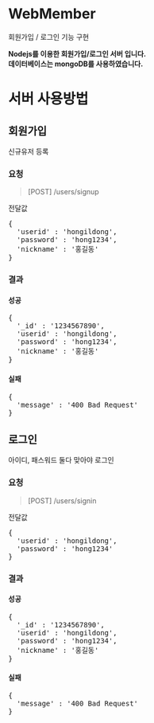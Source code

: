 # WebMember
회원가입 / 로그인 기능 구현

**Nodejs를 이용한 회원가입/로그인 서버 입니다.**<br>
**데이터베이스는 mongoDB를 사용하였습니다.**<br>

# 서버 사용방법                                                                                                                                                             
## 회원가입
신규유저 등록
### 요청
> [POST] /users/signup

전달값
<pre>
{
  'userid' : 'hongildong',
  'password' : 'hong1234',
  'nickname' : '홍길동'
}
</pre>

### 결과
#### 성공
<pre>
{
  '_id' : '1234567890',
  'userid' : 'hongildong',
  'password' : 'hong1234',
  'nickname' : '홍길동'
}
</pre>
#### 실패
<pre>
{
  'message' : '400 Bad Request'
}
</pre>

## 로그인
아이디, 패스워드 둘다 맞아야 로그인  
### 요청
> [POST] /users/signin

전달값
<pre>
{
  'userid' : 'hongildong',
  'password' : 'hong1234'
}
</pre>
### 결과
#### 성공
<pre>
{
  '_id' : '1234567890',
  'userid' : 'hongildong',
  'password' : 'hong1234',
  'nickname' : '홍길동'
}
</pre>
#### 실패
<pre>
{
  'message' : '400 Bad Request'
}
</pre>
